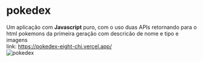 # pokedex
Um aplicação com <b>Javascript</b> puro, com o uso duas APIs retornando para o html pokemons da primeira geração com descricão de nome e tipo e imagens<br/>
link: https://pokedex-eight-chi.vercel.app/</br>
![pokedex](https://user-images.githubusercontent.com/63961258/138798753-c89ea19d-5d2b-40ed-a156-3e8418718d74.png)

